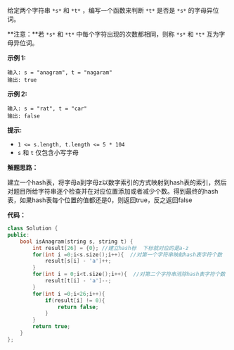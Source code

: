 给定两个字符串 `*s*` 和 `*t*` ，编写一个函数来判断 `*t*` 是否是 `*s*` 的字母异位词。

**注意：**若 `*s*` 和 `*t*` 中每个字符出现的次数都相同，则称 `*s*` 和 `*t*` 互为字母异位词。

 

**示例 1:**

```
输入: s = "anagram", t = "nagaram"
输出: true
```

**示例 2:**

```
输入: s = "rat", t = "car"
输出: false
```

 

**提示:**

- `1 <= s.length, t.length <= 5 * 104`
- `s` 和 `t` 仅包含小写字母



**解题思路：**

建立一个hash表，将字母a到字母z以数字索引的方式映射到hash表的索引，然后对题目所给字符串逐个检查并在对应位置添加或者减少个数。得到最终的hash表，如果hash表每个位置的值都还是0，则返回true，反之返回false



**代码：**

```c++
class Solution {
public:
    bool isAnagram(string s, string t) {
        int result[26] = {0}; //建立hash标  下标就对应的是a-z
        for(int i =0;i<s.size();i++){  //对第一个字符串映射hash表字符个数
            result[s[i] - 'a']++;
        }
        for(int i = 0;i<t.size();i++){  //对第二个字符串消除hash表字符个数
            result[t[i] - 'a']--;
        }
        for(int i =0;i<26;i++){
            if(result[i] != 0){
                return false;
            }
        }
        return true;
    }
};
```

